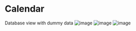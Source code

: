 # Calendar
Database view with dummy data
![image](https://user-images.githubusercontent.com/110239601/236087425-659dd0aa-bab8-446b-9351-8288fdba3e86.png)
![image](https://user-images.githubusercontent.com/110239601/236261574-24a2dff7-79ee-4c8d-ae91-3a7d8f3dabd4.png)
![image](https://user-images.githubusercontent.com/110239601/236087466-1c3b7bda-8bca-4093-a5d9-8baa9c0d38cb.png)
